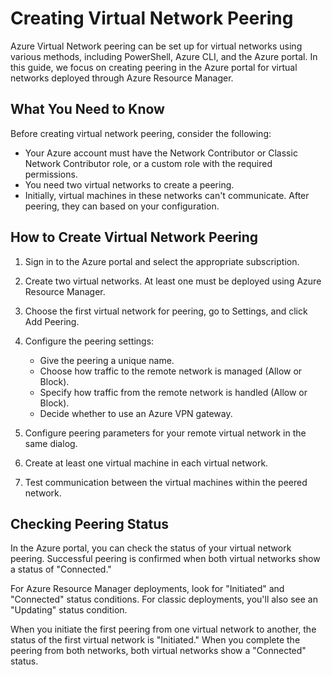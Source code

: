 # Creating Virtual Network Peering 

Azure Virtual Network peering can be set up for virtual networks using various methods, including PowerShell, Azure CLI, and the Azure portal. In this guide, we focus on creating peering in the Azure portal for virtual networks deployed through Azure Resource Manager.

## What You Need to Know

Before creating virtual network peering, consider the following:

- Your Azure account must have the Network Contributor or Classic Network Contributor role, or a custom role with the required permissions.
- You need two virtual networks to create a peering.
- Initially, virtual machines in these networks can't communicate. After peering, they can based on your configuration.

## How to Create Virtual Network Peering

1. Sign in to the Azure portal and select the appropriate subscription.

2. Create two virtual networks. At least one must be deployed using Azure Resource Manager.

3. Choose the first virtual network for peering, go to Settings, and click Add Peering.

4. Configure the peering settings:
   - Give the peering a unique name.
   - Choose how traffic to the remote network is managed (Allow or Block).
   - Specify how traffic from the remote network is handled (Allow or Block).
   - Decide whether to use an Azure VPN gateway.

5. Configure peering parameters for your remote virtual network in the same dialog.

6. Create at least one virtual machine in each virtual network.

7. Test communication between the virtual machines within the peered network.

## Checking Peering Status

In the Azure portal, you can check the status of your virtual network peering. Successful peering is confirmed when both virtual networks show a status of "Connected."

For Azure Resource Manager deployments, look for "Initiated" and "Connected" status conditions. For classic deployments, you'll also see an "Updating" status condition.

When you initiate the first peering from one virtual network to another, the status of the first virtual network is "Initiated." When you complete the peering from both networks, both virtual networks show a "Connected" status.
